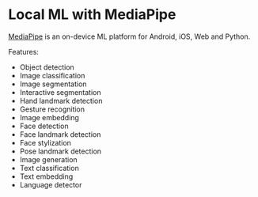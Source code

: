 Local ML with MediaPipe
======================

[MediaPipe](https://developers.google.com/mediapipe) is an on-device ML platform for Android, iOS, Web and Python.

Features:

* Object detection
* Image classification
* Image segmentation
* Interactive segmentation
* Hand landmark detection
* Gesture recognition
* Image embedding
* Face detection
* Face landmark detection
* Face stylization
* Pose landmark detection
* Image generation
* Text classification
* Text embedding
* Language detector
